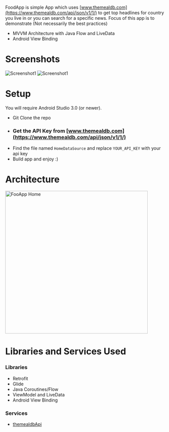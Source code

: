 FoodApp is simple App which uses [www.themealdb.com](https://www.themealdb.com/api/json/v1/1/) to get top headlines for country you live in or you can search for a specific news.
Focus of this app is to demonstrate (Not necessarily the best practices)

- MVVM Architecture with Java Flow and LiveData
- Android View Binding

# Screenshots

![Screenshot1](https://user-images.githubusercontent.com/82508349/135426766-9b75d4bb-8b8b-44a8-afe2-94a8ad84bead.jpg)   ![Screenshot1](https://user-images.githubusercontent.com/82508349/135426766-9b75d4bb-8b8b-44a8-afe2-94a8ad84bead.jpg)


# Setup
You will require Android Studio 3.0 (or newer).

- Git Clone the repo
- ### Get the API Key from [www.themealdb.com](https://www.themealdb.com/api/json/v1/1/)
- Find the file named `HomeDataSource` and replace `YOUR_API_KEY` with your api key
- Build app and enjoy :)

# Architecture

<img alt="FooApp Home" height="450px" src="https://raw.githubusercontent.com/brian6382/NewsApp/master/screenshot/architecture.png" />



# Libraries and Services Used

### Libraries
- Retrofit
- Glide
- Java Coroutines/Flow
- ViewModel and LiveData
- Android View Binding

### Services
- [themealdbApi](https://www.themealdb.com/api/json/v1/1/)

